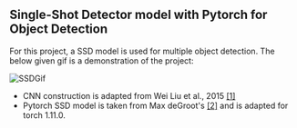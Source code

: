## Single-Shot Detector model with Pytorch for Object Detection
For this project, a SSD model is used for multiple object detection. The below given gif is a demonstration of the project:

![SSDGif](https://user-images.githubusercontent.com/80588607/165485961-1e623fc7-774a-4c75-9b7c-1dce5fba68f1.gif)

- CNN construction is adapted from Wei Liu et al., 2015 [[1]](https://arxiv.org/pdf/1512.02325.pdf)
- Pytorch SSD model is taken from Max deGroot's [[2]](https://github.com/amdegroot/ssd.pytorch) and is adapted for torch 1.11.0.
